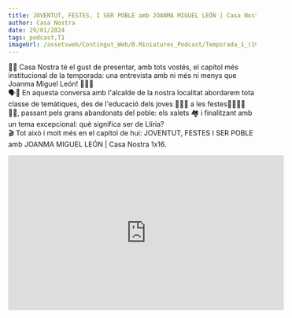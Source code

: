 ```yaml
---
title: JOVENTUT, FESTES, I SER POBLE amb JOANMA MIGUEL LEÓN | Casa Nostra 1x16
author: Casa Nostra
date: 29/01/2024
tags: podcast,T1
imageUrl: /assetsweb/Contingut_Web/0.Miniatures_Podcast/Temporada_1_(1920x1080)/CASANOSTRA_Capítol16_1920x1080.jpg
---
```


<p>👔👔 Casa Nostra té el gust de presentar, amb tots vostés, el capítol més institucional de la temporada: una entrevista amb ni més ni menys que Joanma Miguel León! 🧑🏻‍⚖️
<br>🗣️💬 En aquesta conversa amb l&#39;alcalde de la nostra localitat abordarem tota classe de temàtiques, des de l&#39;educació dels joves 👩🏼‍🏫 a les festes🪩🥳👼🏻👼🏻, passant pels grans abandonats del poble: els xalets 🏘️ i finalitzant amb un tema excepcional: què significa ser de Llíria?
<br>🎬 Tot això i molt més en el capítol de hui: JOVENTUT, FESTES I SER POBLE amb JOANMA MIGUEL LEÓN | Casa Nostra 1x16.</p>

<iframe width="560" height="315" src="https://www.youtube.com/embed/q3EU2JSBGnI?si=HPl8NtyrM3wqzHuK" title="YouTube video player" frameborder="0" allow="accelerometer; autoplay; clipboard-write; encrypted-media; gyroscope; picture-in-picture; web-share" referrerpolicy="strict-origin-when-cross-origin" allowfullscreen></iframe>
